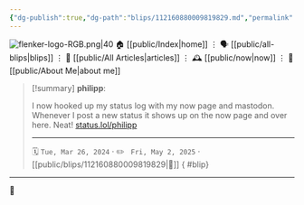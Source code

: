 ```yaml
---
{"dg-publish":true,"dg-path":"blips/112160880009819829.md","permalink":"/blips/112160880009819829/","title":"philipp on mastodon @ 2024-03-26"}
---
```



<div class="transclusion internal-embed is-loaded"><div class="markdown-embed">




![flenker-logo-RGB.png|40](/img/user/attachments/flenker-logo-RGB.png)
🏠 [[public/Index\|home]]  ⋮ 🗣️ [[public/all-blips\|blips]] ⋮  📝 [[public/All Articles\|articles]]  ⋮ 🕰️ [[public/now\|now]] ⋮ 🪪 [[public/About Me\|about me]]


</div></div>


> [!summary] **philipp**:
>
> I now hooked up my status log with my now page and mastodon. Whenever I post a new status it shows up on the now page and over here. Neat!
> [status.lol/philipp](https://status.lol/philipp)
> - - -
>
> 🗓️ <code>Tue, Mar 26, 2024</code>  · ✏️ <code> Fri, May 2, 2025</code>  · [[public/blips/112160880009819829\|🔗]]
{ #blip}


- - -

 👾
